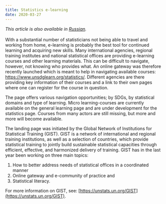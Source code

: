 ```yaml
---
title: Statistics e-learning
date: 2020-03-27
---
```


_This article is also available in
[Russian](/statistics-elearning-RU.pdf)._<br/><br/>With a substantial number of
statisticians not being able to travel and working from home, e-learning is
probably the best tool for continued learning and acquiring new skills. Many
international agencies, regional training institutes and national statistical
offices are providing e-learning courses and other learning materials. This can
be difficult to navigate, however, not knowing who provides what. An online
gateway was therefore recently launched which is meant to help in navigating
available courses: https://www.unsdglearn.org/statistics/. Different agencies
are there providing key information of their courses and a link to their own
pages where one can register for the course in question.

The page offers various navigation opportunities; by SDGs, by statistical
domains and type of learning. Micro learning-courses are currently available on
the general learning page and are under development for the statistics page.
Courses from many actors are still missing, but more and more will become
available.

The landing page was initiated by the Global Network of Institutions for
Statistical Training (GIST). GIST is a network of international and regional
training institutions, as well as a selection of countries, which provide
statistical training to jointly build sustainable statistical capacities through
efficient, effective, and harmonized delivery of training. GIST has in the last
year been working on three main topics:

1. How to better address needs of statistical offices in a coordinated manner
2. Online gateway and e-community of practice and
3. Statistical literacy.

For more information on GIST, see:
[https://unstats.un.org/GIST](https://unstats.un.org/GIST).
